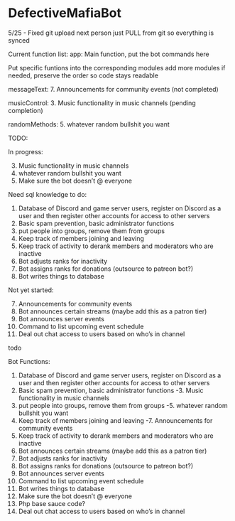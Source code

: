# DefectiveMafiaBot

5/25 - Fixed git upload next person just PULL from git so everything is synced


Current function list:
app: Main function, put the bot commands here

Put specific funtions into the corresponding modules 
add more modules if needed, preserve the order so code stays readable

messageText: 
7.	Announcements for community events (not completed)


musicControl:
3.	Music functionality in music channels (pending completion)

randomMethods:
5.	whatever random bullshit you want


TODO:

In progress:

3.	Music functionality in music channels
5.	whatever random bullshit you want
15.	Make sure the bot doesn’t @ everyone




Need sql knowledge to do:
1.	Database of Discord and game server users, register on Discord as a user and then register other accounts for access to other servers 
2.	Basic spam prevention, basic administrator functions
4.	put people into groups, remove them from groups
6.	Keep track of members joining and leaving
8.	Keep track of activity to derank members and moderators who are inactive
10.	Bot adjusts ranks for inactivity
11.	Bot assigns ranks for donations (outsource to patreon bot?)
14.	Bot writes things to database



Not yet started:

7.	Announcements for community events
9.	Bot announces certain streams (maybe add this as a patron tier)
12.	Bot announces server events
13.	Command to list upcoming event schedule
17.	Deal out chat access to users based on who’s in channel










todo

Bot Functions:
1.	Database of Discord and game server users, register on Discord as a user and then register other accounts for access to other servers 
2.	Basic spam prevention, basic administrator functions
-3.	Music functionality in music channels
4.	put people into groups, remove them from groups
-5.	whatever random bullshit you want
6.	Keep track of members joining and leaving
-7.	Announcements for community events
8.	Keep track of activity to derank members and moderators who are inactive
9.	Bot announces certain streams (maybe add this as a patron tier)
10.	Bot adjusts ranks for inactivity
11.	Bot assigns ranks for donations (outsource to patreon bot?)
12.	Bot announces server events
13.	Command to list upcoming event schedule
14.	Bot writes things to database
15.	Make sure the bot doesn’t @ everyone
16.	Php base sauce code?
17.	Deal out chat access to users based on who’s in channel
